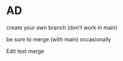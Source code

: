 # AD

create your own branch (don't work in main)

be sure to merge (with main) occasionally

Edit test merge
